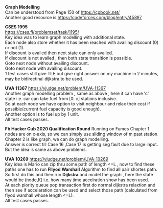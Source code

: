 **Graph Modelling**  
Can be understood from Page 150 of https://cpbook.net/  
Another good resource is https://codeforces.com/blog/entry/45897  

**CSES 1995**  
https://cses.fi/problemset/task/1195/  
Key idea was to learn graph modelling with additional state.  
Each node also store whether it has been reached with availing discount (0) or not (1).  
If discount is availed then next state can only availed.  
If discount is not availed , then both state transition is possible.  
    Goto next node without availing discount.  
    Goto next node with availing discount.  
1 test cases still give TLE but give right answer on my machine in 2 minutes, may be bidirectinal dijkstra to be used.  

**UVA 11367**
https://vjudge.net/problem/UVA-11367  
Another graph modelling problem , same as above , here it can have 'c' state i.e. car can take fuel from [0..c] stations inclusive.  
So at each node we have option to visit neighbour and relax their cost if possible(current fuel capacity is good enough).  
Another option is to fuel up by 1 unit.  
All test cases passes.  

**Fb Hacker Cub 2020 Qualification Round** 
Running on Fumes 
Chapter 1 nodes are on x-axis, so we can simply use sliding window of m past station.  
Chapter 2 is like graph, we can do graph modelling.  
Answer is correct till Case 16 ,Case 17 is getting seg fault due to large input.  
But the idea is same as above problems.  

**UVA 10269**
https://vjudge.net/problem/UVA-10269  
Key idea is Mario can zip thru some path of length <=L , now to find these paths one has to run **Fllyod Warshall** Algorithm to find all pair shortes path.  
So first do this and then run **Dijkstra** and model the graph , here the state would be (node,K) i.e. how many time accelration show has been used.  
At each piority queue pop transaction first do normal dijkstra relaxtion and then see if accelaration can be used and select those path (calculated from flyod warshall whose length <=L).  
All test cases passes.  
